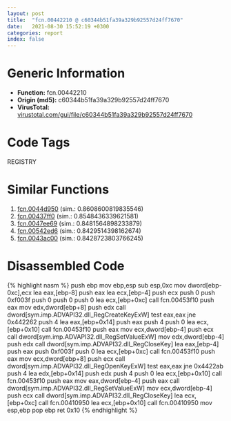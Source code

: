 ```yaml
---
layout: post
title:  "fcn.00442210 @ c60344b51fa39a329b92557d24ff7670"
date:   2021-08-30 15:52:19 +0300
categories: report
index: false
---
```


# Generic Information
- **Function:** fcn.00442210
- **Origin (md5):** c60344b51fa39a329b92557d24ff7670
- **VirusTotal:** [virustotal.com/gui/file/c60344b51fa39a329b92557d24ff7670][virustotal_ref]

# Code Tags
<span class="tag" id="REGISTRY">REGISTRY</span>


# Similar Functions

1. [fcn.0044d950][similar_1_ref] (sim.: 0.8608600819835546)
2. [fcn.00437ff0][similar_2_ref] (sim.: 0.8548436339621581)
3. [fcn.0047ee69][similar_3_ref] (sim.: 0.8481564898233879)
4. [fcn.00542ed6][similar_4_ref] (sim.: 0.8429514398162674)
5. [fcn.0043ac00][similar_5_ref] (sim.: 0.8428723803766245)


# Disassembled Code

{% highlight nasm %}
push ebp
mov ebp,esp
sub esp,0xc
mov dword[ebp-0xc],ecx
lea eax,[ebp-8]
push eax
lea ecx,[ebp-4]
push ecx
push 0
push 0xf003f
push 0
push 0
push 0
lea ecx,[ebp+0xc]
call fcn.00453f10
push eax
mov edx,dword[ebp+8]
push edx
call dword[sym.imp.ADVAPI32.dll_RegCreateKeyExW]
test eax,eax
jne 0x442262
push 4
lea eax,[ebp+0x14]
push eax
push 4
push 0
lea ecx,[ebp+0x10]
call fcn.00453f10
push eax
mov ecx,dword[ebp-4]
push ecx
call dword[sym.imp.ADVAPI32.dll_RegSetValueExW]
mov edx,dword[ebp-4]
push edx
call dword[sym.imp.ADVAPI32.dll_RegCloseKey]
lea eax,[ebp-4]
push eax
push 0xf003f
push 0
lea ecx,[ebp+0xc]
call fcn.00453f10
push eax
mov ecx,dword[ebp+8]
push ecx
call dword[sym.imp.ADVAPI32.dll_RegOpenKeyExW]
test eax,eax
jne 0x4422ab
push 4
lea edx,[ebp+0x14]
push edx
push 4
push 0
lea ecx,[ebp+0x10]
call fcn.00453f10
push eax
mov eax,dword[ebp-4]
push eax
call dword[sym.imp.ADVAPI32.dll_RegSetValueExW]
mov ecx,dword[ebp-4]
push ecx
call dword[sym.imp.ADVAPI32.dll_RegCloseKey]
lea ecx,[ebp+0xc]
call fcn.00410950
lea ecx,[ebp+0x10]
call fcn.00410950
mov esp,ebp
pop ebp
ret 0x10
{% endhighlight %}


[similar_1_ref]: /report/fcn.0044d950@279a61b1e76da49531f1f16fd1102a2d
[similar_2_ref]: /report/fcn.00437ff0@4fe6510221c33bf023f6abed461fc13f
[similar_3_ref]: /report/fcn.0047ee69@d96761eb00d2d97e2b6f5ffffed0b46a
[similar_4_ref]: /report/fcn.00542ed6@7453c96a6fbd42ec690b8deb53eafcba
[similar_5_ref]: /report/fcn.0043ac00@4fe6510221c33bf023f6abed461fc13f
[virustotal_ref]: https://www.virustotal.com/gui/file/c60344b51fa39a329b92557d24ff7670